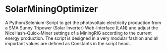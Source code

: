 # SolarMiningOptimizer
A Python/Selenium-Script to get the photovoltaic electricity production from a SMA Sunny Tripower (Solar Inverter) Web-Interface (LAN) and adjust the NiceHash-Quick-Miner settings of a MiningRIG according to the current energy production. The script is designed in a very modular fashion and all important values are defined as Constants in the script head.. 
